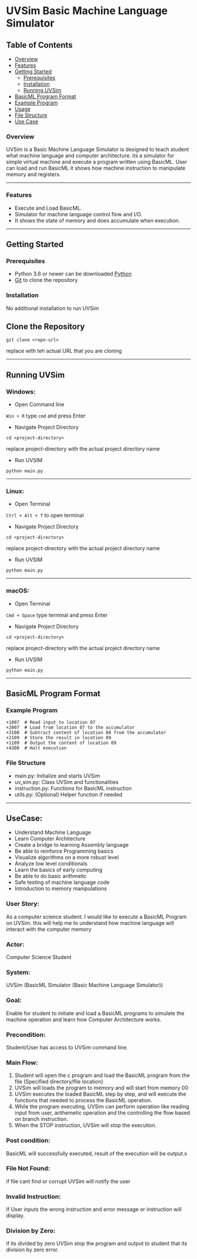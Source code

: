 # UVSim Basic Machine Language Simulator

## Table of Contents
- [Overview](#overview)
- [Features](#features)
- [Getting Started](#getting-started)
  - [Prerequisites](#prerequisites)
  - [Installation](#installation)
  - [Running UVSim](#running-uvsim)
- [BasicML Program Format](#basicml-program-format)
- [Example Program](#example-program)
- [Usage](#usage)
- [File Structure](#file-structure)
- [Use Case](#use-case)



### Overview

UVSim is a Basic Machine Language Simulator is designed to teach student what machine language and computer architecture. its a simulator for simple virtual machine and execute a program written using BasicML. User can load and run BasicML it shows how machine instruction to manipulate memory and registers.
___
### Features

- Execute and Load BasicML.
- Simulator for machine language control flow and I/O.
- It shows the state of memory and does accumulate when execution.
___
## Getting Started

### Prerequisites

- Python 3.6 or newer can be downloaded [Python](https://www.python.org/downloads/)
- [Git](https://git-scm.com/downloads) to clone the repository

### Installation

No additional installation to run UVSim

## Clone the Repository

```git clone <repo-url>```

replace <repo-url> with teh actual URL that you are cloning
___
## Running UVSim

### Windows:

- Open Command line

```Win + R``` type ```cmd``` and press Enter

- Navigate Project Directory

```cd <project-directory>```

replace project-directory with the actual project directory name

- Run UVSIM

```python main.py```
___
### Linux:

- Open Terminal

```Ctrl + Alt + T``` to open terminal

- Navigate Project Directory

```cd <project-directory>```

replace project-directory with the actual project directory name

- Run UVSIM

```python main.py```
___

### macOS:

- Open Terminal

```Cmd + Space``` type terminal and press Enter

- Navigate Project Directory

```cd <project-directory>```

replace project-directory with the actual project directory name

- Run UVSIM

```python main.py```
___

## BasicML Program Format

### Example Program
```
+1007  # Read input to location 07
+2007  # Load from location 07 to the accumulator
+3108  # Subtract content of location 08 from the accumulator
+2109  # Store the result in location 09
+1109  # Output the content of location 09
+4300  # Halt execution
```

### File Structure
- main.py: Initialize and starts UVSim
- uv_sim.py: Class UVSim and functionalities
- instruction.py: Functions for BasicML instruction
- utils.py: (Optional) Helper function if needed
___
## UseCase:
- Understand Machine Language
- Learn Computer Architecture
- Create a bridge to learning Assembly language
- Be able to reinforce Programming basics
- Visualize algorithms on a more robust level
- Analyze low level conditionals 
- Learn the basics of early computing
- Be able to do basic arithmetic
- Safe testing of machine language code  
- Introduction to memory manipulations 


### User Story:
As a computer science student. I would like to execute a BasicML Program on UVSim. this will help me to understand how machine language will interact with the computer memory

### Actor:
Computer Science Student

### System:
UVSim (BasicML Simulator (Basic Machine Language Simulator))

### Goal:
Enable for student to initiate and load a BasicML programs to simulate the machine operation and learn how Computer Architecture works.

### Precondition:
Student/User has access to UVSim command line.

### Main Flow:
1. Student will open the c program and load the BasicML program from the file (Specified directory/file location)
2. UVSim will loads the program to memory and will start from memory 00
3. UVSim executes the loaded BasicML step by step, and will execute the functions that needed to process the BasicML operation.
4. While the program executing, UVSim can perform operation like reading input from user, arithemetic operation and the controlling the flow based on branch instruction.
5. When the STOP instruction, UVSim will stop the execution.

### Post condition:
BasicML will successfully executed, result of the execution will be output.s

### File Not Found:
if file cant find or corrupt UVSim will notify the user
### Invalid Instruction:
If User inputs the wrong instruction and error message or instruction will display.
### Division by Zero:
if its divided by zero UVSim stop the program and output to student that its division by zero error.

